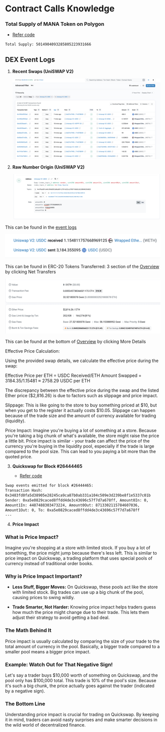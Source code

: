 # Contract Calls Knowledge

### Total Supply of MANA Token on Polygon

- [Refer code](./totalSupply.rb)

```
Total Supply: 5014904093285805223931666
```

## DEX Event Logs

1. **Recent Swaps (UniSWAP V2)**

   ![Recent Swaps](./UniSWAP%20V2%20Recent%20Swaps.png)

2. **Raw Number Origin (UniSWAP V2)**

   ![Screenshot1](./UniSWAP%20V2%20Raw%20Number.png)

This can be found in the [event logs](https://etherscan.io/tx/0x5e555836bacad83ac3989dc1ec9600800c7796d19d706f007844dfc45e9703ac/advanced#eventlog)

![Screenshot2](./UniSWAP%20V2%20Raw%20Number_1.png)

This can be found in ERC-20 Tokens Transferred: 3 section of the [Overview](https://etherscan.io/tx/0x5e555836bacad83ac3989dc1ec9600800c7796d19d706f007844dfc45e9703ac/) by clicking Net Transfers

![Screenshot3](./UniSWAP%20V2%20Raw%20Number_2.png)

This can be found at the bottom of [Overview](https://etherscan.io/tx/0x5e555836bacad83ac3989dc1ec9600800c7796d19d706f007844dfc45e9703ac/) by clicking More Details

Effective Price Calculation:

Using the provided swap details, we calculate the effective price during the swap:

Effective Price per ETH = USDC Received/ETH Amount Swapped = 3184.35/1.15481 ≈ 2758.29 USDC per ETH

The discrepancy between the effective price during the swap and the listed Ether price ($2,816.26) is due to factors such as slippage and price impact.

Slippage: This is like going to the store to buy something priced at $10, but when you get to the register it actually costs $10.05. Slippage can happen because of the trade size and the amount of currency available for trading (liquidity).

Price Impact: Imagine you're buying a lot of something at a store. Because you're taking a big chunk of what's available, the store might raise the price a little bit. Price impact is similar - your trade can affect the price of the currency you're buying in the liquidity pool, especially if the trade is large compared to the pool size. This can lead to you paying a bit more than the quoted price.

3. **Quickswap for Block #26444465**

   - [Refer code](./quickSwap.rb)

```
Swap events emitted for block #26444465:
Transaction Hash: 0x3483fd0fa5d38905e28245ca9ca87b0ab331a104c509e3d239be8f1e5337c01b
Sender: 0xa5e0829caced8ffdd4de3c43696c57f7d7a678ff, Amount0In: 0, Amount1In: 4487488303473224, Amount0Out: 8713302115784607036, Amount1Out: 0, To: 0xa5e0829caced8ffdd4de3c43696c57f7d7a678ff
---
```

4. **Price Impact**

### What is Price Impact?

Imagine you're shopping at a store with limited stock. If you buy a lot of something, the price might jump because there's less left. This is similar to price impact on Quickswap, a trading platform that uses special pools of currency instead of traditional order books.

### Why is Price Impact Important?

- **Less Stuff, Bigger Moves:**
  On Quickswap, these pools act like the store with limited stock. Big trades can use up a big chunk of the pool, causing prices to swing wildly.

- **Trade Smarter, Not Harder:**
  Knowing price impact helps traders guess how much the price might change due to their trade. This lets them adjust their strategy to avoid getting a bad deal.

### The Math Behind It

Price impact is usually calculated by comparing the size of your trade to the total amount of currency in the pool. Basically, a bigger trade compared to a smaller pool means a bigger price impact.

### Example: Watch Out for That Negative Sign!

Let's say a trader buys $10,000 worth of something on Quickswap, and the pool only has $100,000 total. This trade is 10% of the pool's size. Because it's such a big chunk, the price actually goes against the trader (indicated by a negative sign).

### The Bottom Line

Understanding price impact is crucial for trading on Quickswap. By keeping it in mind, traders can avoid nasty surprises and make smarter decisions in the wild world of decentralized finance.
